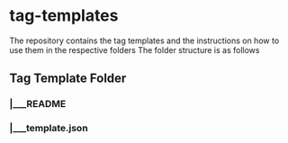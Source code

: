 # tag-templates
The repository contains the tag templates and the instructions on how to use them in the respective folders
The folder structure is as follows

## Tag Template Folder
### |___README
### |___template.json


